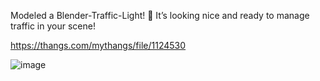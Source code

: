 Modeled a Blender-Traffic-Light! 🚦 It’s looking nice and ready to manage traffic in your scene!

https://thangs.com/mythangs/file/1124530

![image](https://github.com/user-attachments/assets/ef05781d-2bad-4b2b-97d0-2ae1d56b54b4)
